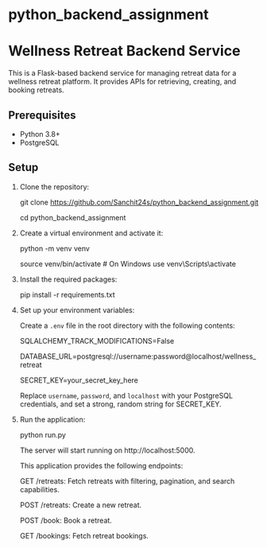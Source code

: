 # python_backend_assignment

# Wellness Retreat Backend Service

This is a Flask-based backend service for managing retreat data for a wellness retreat platform. It provides APIs for retrieving, creating, and booking retreats.

## Prerequisites

- Python 3.8+
- PostgreSQL

## Setup

1. Clone the repository:

   git clone https://github.com/Sanchit24s/python_backend_assignment.git

   cd python_backend_assignment

2. Create a virtual environment and activate it:

   python -m venv venv

   source venv/bin/activate # On Windows use venv\Scripts\activate

3. Install the required packages:

   pip install -r requirements.txt

4. Set up your environment variables:

   Create a `.env` file in the root directory with the following contents:

   SQLALCHEMY_TRACK_MODIFICATIONS=False

   DATABASE_URL=postgresql://username:password@localhost/wellness_retreat

   SECRET_KEY=your_secret_key_here

   Replace `username`, `password`, and `localhost` with your PostgreSQL credentials, and set a strong, random string for SECRET_KEY.

5. Run the application:

   python run.py

   The server will start running on http://localhost:5000.

   This application provides the following endpoints:

   GET /retreats: Fetch retreats with filtering, pagination, and search capabilities.

   POST /retreats: Create a new retreat.

   POST /book: Book a retreat.

   GET /bookings: Fetch retreat bookings.

